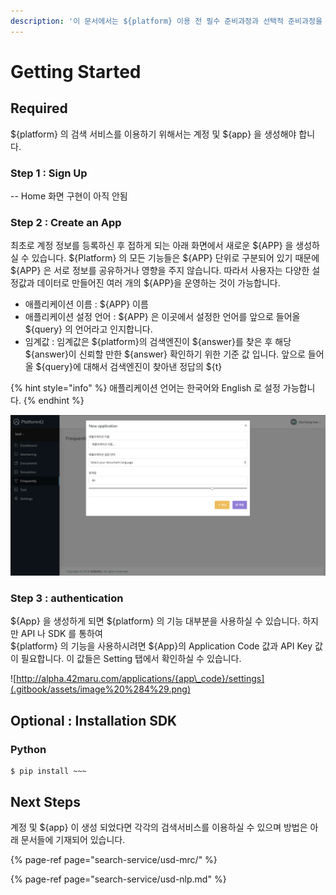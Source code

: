 ```yaml
---
description: '이 문서에서는 ${platform} 이용 전 필수 준비과정과 선택적 준비과정을 설명하고 있습니다.'
---
```


# Getting Started

## Required

${platform} 의 검색 서비스를 이용하기 위해서는 계정 및 ${app} 을 생성해야 합니다.

### Step 1 : Sign Up

-- Home 화면 구현이 아직 안됨

### Step 2 : Create an App

최초로 계정 정보를 등록하신 후 접하게 되는 아래 화면에서 새로운 ${APP} 을 생성하실 수 있습니다. ${Platform} 의 모든 기능들은 ${APP} 단위로 구분되어 있기 때문에 ${APP} 은 서로 정보를 공유하거나 영향을 주지 않습니다. 따라서 사용자는 다양한 설정값과 데이터로 만들어진 여러 개의 ${APP}을 운영하는 것이 가능합니다.

* 애플리케이션 이름 : ${APP} 이름
* 애플리케이션 설정 언어 : ${APP} 은 이곳에서 설정한 언어를 앞으로 들어올 ${query} 의 언어라고 인지합니다.
* 임계값 : 임계값은 ${platform}의 검색엔진이 ${answer}를 찾은 후 해당 ${answer}이 신뢰할 만한 ${answer} 확인하기 위한 기준 값 입니다. 앞으로 들어올 ${query}에 대해서 검색엔진이 찾아낸 정답의 ${t}

{% hint style="info" %}
애플리케이션 언어는 한국어와 English 로 설정 가능합니다.
{% endhint %}

![](.gitbook/assets/image%20%288%29.png)

### Step 3 : authentication

${App} 을 생성하게 되면 ${platform} 의 기능 대부분을 사용하실 수 있습니다. 하지만 API 나 SDK 를 통하여   
${platform} 의 기능을 사용하시려면 ${App}의 Application Code 값과 API Key 값이 필요합니다. 이 값들은 Setting 탭에서 확인하실 수 있습니다.

![http://alpha.42maru.com/applications/{app\_code}/settings](.gitbook/assets/image%20%284%29.png)



## Optional : Installation SDK

### Python

```text
$ pip install ~~~
```

## Next Steps

계정 및 ${app} 이 생성 되었다면 각각의 검색서비스를 이용하실 수 있으며 방법은 아래 문서들에 기재되어 있습니다.

{% page-ref page="search-service/usd-mrc/" %}

{% page-ref page="search-service/usd-nlp.md" %}

